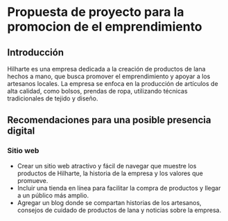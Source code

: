 # Propuesta de proyecto para la promocion de el emprendimiento

## Introducción 
Hilharte es una empresa dedicada a la creación de productos de lana hechos a mano, que busca promover el emprendimiento y apoyar a los artesanos locales. La empresa se enfoca en la producción de artículos de alta calidad, como bolsos, prendas de ropa, utilizando técnicas tradicionales de tejido y diseño.


## Recomendaciones para una posible presencia digital

### Sitio web
- Crear un sitio web atractivo y fácil de navegar que muestre los productos de Hilharte, la historia de la empresa y los valores que promueve.
- Incluir una tienda en línea para facilitar la compra de productos y llegar a un público más amplio.
- Agregar un blog donde se compartan historias de los artesanos, consejos de cuidado de productos de lana y noticias sobre la empresa.
